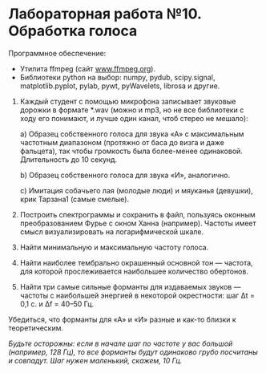 # Лабораторная работа №10. Обработка голоса

Программное обеспечение:
* Утилита ffmpeg (сайт www.ffmpeg.org).
* Библиотеки python на выбор: numpy, pydub, scipy.signal, matplotlib.pyplot,
pylab, pywt, pyWavelets, librosa и другие.

1. Каждый студент c помощью микрофона записывает звуковые дорожки в формате
*.wav (можно и mp3, но не все библиотеки с ходу его понимают, и лучше один
канал, чтоб стерео не мешало):

    a) Образец собственного голоса для звука «А» с максимальным частотным
    диапазоном (протяжно от баса до визга и даже фальцета), так чтобы громкость
    была более-менее одинаковой. Длительность до 10 секунд.

    b) Образец собственного голоса для звука «И», аналогично.

    c) Имитация собачьего лая (молодые люди) и мяуканья (девушки), крик Тарзана1
    (самые смелые).

3. Построить спектрограммы и сохранить в файл, пользуясь оконным
преобразованием Фурье с окном Ханна (например). Частоты имеет смысл
визуализировать на логарифмической шкале.
4. Найти минимальную и максимальную частоту голоса.
5. Найти наиболее тембрально окрашенный основной тон — частота, для которой прослеживается наибольшее количество обертонов.
6. Найти три самые сильные форманты для издаваемых звуков — частоты с
наибольшей энергией в некоторой окрестности: шаг Δt = 0,1 c. и Δf = 40–50 Гц.

Убедиться, что форманты для «А» и «И» разные и как-то близки к теоретическим.

_Будьте осторожны: если в начале шаг по частоте у вас большой (например, 128
Гц), то все форманты будут одинаково грубо посчитаны и совпадут. Шаг нужен
маленький, скажем, 10 Гц._
